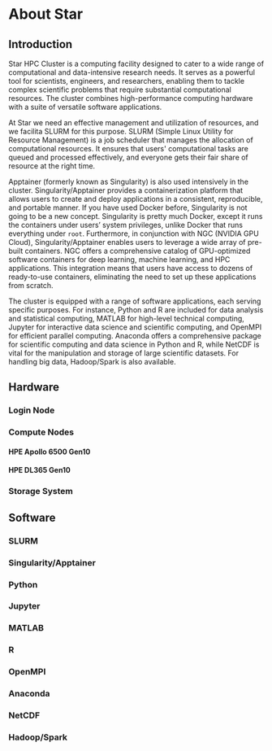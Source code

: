 # About Star

## Introduction

Star HPC Cluster is a computing facility designed to cater to a wide range of computational and data-intensive research needs. It serves as a powerful tool for scientists, engineers, and researchers, enabling them to tackle complex scientific problems that require substantial computational resources. The cluster combines high-performance computing hardware with a suite of versatile software applications.

At Star we need an effective management and utilization of resources, and we facilita SLURM for this purpose. SLURM (Simple Linux Utility for Resource Management) is a job scheduler that manages the allocation of computational resources. It ensures that users' computational tasks are queued and processed effectively, and everyone gets their fair share of resource at the right time.

Apptainer (formerly known as Singularity) is also used intensively in the cluster. Singularity/Apptainer provides a containerization platform that allows users to create and deploy applications in a consistent, reproducible, and portable manner. If you have used Docker before, Singularity is not going to be a new concept. Singularity is pretty much Docker, except it runs the containers under users’ system privileges, unlike Docker that runs everything under `root`. Furthermore, in conjunction with NGC (NVIDIA GPU Cloud), Singularity/Apptainer enables users to leverage a wide array of pre-built containers. NGC offers a comprehensive catalog of GPU-optimized software containers for deep learning, machine learning, and HPC applications. This integration means that users have access to dozens of ready-to-use containers, eliminating the need to set up these applications from scratch.

The cluster is equipped with a range of software applications, each serving specific purposes. For instance, Python and R are included for data analysis and statistical computing, MATLAB for high-level technical computing, Jupyter for interactive data science and scientific computing, and OpenMPI for efficient parallel computing. Anaconda offers a comprehensive package for scientific computing and data science in Python and R, while NetCDF is vital for the manipulation and storage of large scientific datasets. For handling big data, Hadoop/Spark is also available.

## Hardware

### Login Node

### Compute Nodes

#### HPE Apollo 6500 Gen10

#### HPE DL365 Gen10

### Storage System

## Software

### SLURM

### Singularity/Apptainer

### Python

### Jupyter

### MATLAB

### R

### OpenMPI

### Anaconda

### NetCDF

### Hadoop/Spark
